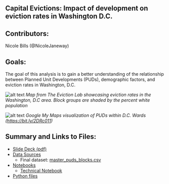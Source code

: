 
Capital Evictions: Impact of development on eviction rates in Washington D.C.
 - 

Contributors:
 - 
Nicole Bills (@NicoleJaneway)

Goals:
 - 
 The goal of this analysis is to gain a better understanding of the relationship between Planned Unit Developments (PUDs), demographic factors, and eviction rates in Washington, D.C.
 
 ![alt text](https://github.com/NicoleJaneway/dc_eviction_regression/blob/master/img/evictionlab.png "Eviction lab 2016 data")
*Map from The Eviction Lab showcasing eviction rates in the Washington, D.C area. Block groups are shaded by the percent white population*


 ![alt text](https://github.com/NicoleJaneway/dc_eviction_regression/blob/master/img/puds.png "PUDs in D.C.")
*Google My Maps visualization of PUDs within D.C. Wards (https://bit.ly/2DRc011)*
 
Summary and Links to Files:
 - 
 - <a href='https://github.com/NicoleJaneway/dc_eviction_regression/blob/master/slide_deck.pdf'>Slide Deck (pdf)</a>
 - <a href='https://github.com/NicoleJaneway/dc_eviction_regression/tree/master/data'>Data Sources</a>
    - Final dataset: <a href = 'https://github.com/NicoleJaneway/dc_eviction_regression/blob/master/data/final_datasets/master_puds_blocks.csv'>master_puds_blocks.csv</a>
 - <a href = 'https://github.com/NicoleJaneway/dc_eviction_regression/tree/master/notebooks'>Notebooks</a>
    - <a href = 'https://github.com/NicoleJaneway/dc_eviction_regression/blob/master/technical_notebook.ipynb'>Technical Notebook</a>
 - <a href='https://github.com/NicoleJaneway/dc_eviction_regression/tree/master/python_files'>Python files</a>
